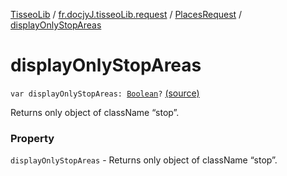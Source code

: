 [TisseoLib](../../index.md) / [fr.docjyJ.tisseoLib.request](../index.md) / [PlacesRequest](index.md) / [displayOnlyStopAreas](./display-only-stop-areas.md)

# displayOnlyStopAreas

`var displayOnlyStopAreas: `[`Boolean`](https://kotlinlang.org/api/latest/jvm/stdlib/kotlin/-boolean/index.html)`?` [(source)](https://github.com/docjyJ/TisseoLib/tree/master/src/main/kotlin/fr/docjyJ/tisseoLib/request/PlacesRequest.kt#L44)

Returns only object of className “stop”.

### Property

`displayOnlyStopAreas` - Returns only object of className “stop”.